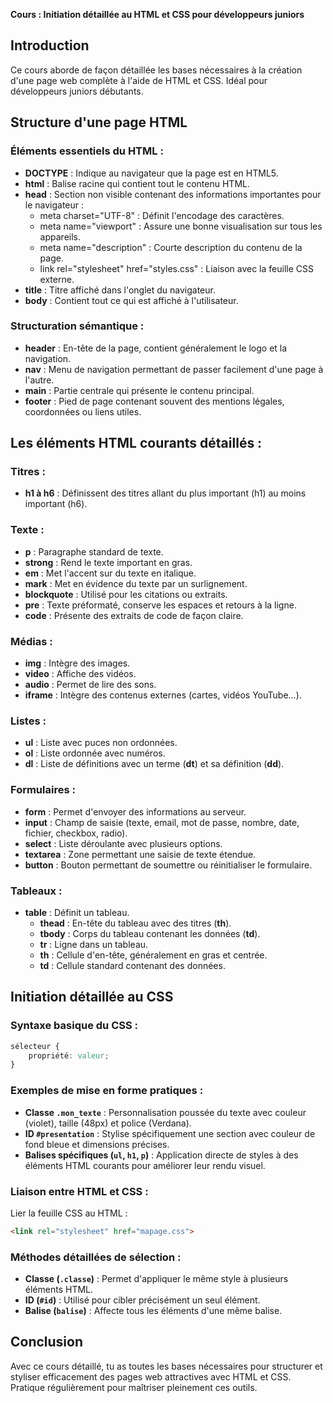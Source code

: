 **Cours : Initiation détaillée au HTML et CSS pour développeurs juniors**

## Introduction
Ce cours aborde de façon détaillée les bases nécessaires à la création d'une page web complète à l'aide de HTML et CSS. Idéal pour développeurs juniors débutants.

## Structure d'une page HTML

### Éléments essentiels du HTML :
- **DOCTYPE** : Indique au navigateur que la page est en HTML5.
- **html** : Balise racine qui contient tout le contenu HTML.
- **head** : Section non visible contenant des informations importantes pour le navigateur :
  - meta charset="UTF-8" : Définit l'encodage des caractères.
  - meta name="viewport" : Assure une bonne visualisation sur tous les appareils.
  - meta name="description" : Courte description du contenu de la page.
  - link rel="stylesheet" href="styles.css" : Liaison avec la feuille CSS externe.
- **title** : Titre affiché dans l'onglet du navigateur.
- **body** : Contient tout ce qui est affiché à l'utilisateur.

### Structuration sémantique :
- **header** : En-tête de la page, contient généralement le logo et la navigation.
- **nav** : Menu de navigation permettant de passer facilement d'une page à l'autre.
- **main** : Partie centrale qui présente le contenu principal.
- **footer** : Pied de page contenant souvent des mentions légales, coordonnées ou liens utiles.

## Les éléments HTML courants détaillés :

### Titres :
- **h1 à h6** : Définissent des titres allant du plus important (h1) au moins important (h6).

### Texte :
- **p** : Paragraphe standard de texte.
- **strong** : Rend le texte important en gras.
- **em** : Met l'accent sur du texte en italique.
- **mark** : Met en évidence du texte par un surlignement.
- **blockquote** : Utilisé pour les citations ou extraits.
- **pre** : Texte préformaté, conserve les espaces et retours à la ligne.
- **code** : Présente des extraits de code de façon claire.

### Médias :
- **img** : Intègre des images.
- **video** : Affiche des vidéos.
- **audio** : Permet de lire des sons.
- **iframe** : Intègre des contenus externes (cartes, vidéos YouTube...).

### Listes :
- **ul** : Liste avec puces non ordonnées.
- **ol** : Liste ordonnée avec numéros.
- **dl** : Liste de définitions avec un terme (**dt**) et sa définition (**dd**).

### Formulaires :
- **form** : Permet d'envoyer des informations au serveur.
- **input** : Champ de saisie (texte, email, mot de passe, nombre, date, fichier, checkbox, radio).
- **select** : Liste déroulante avec plusieurs options.
- **textarea** : Zone permettant une saisie de texte étendue.
- **button** : Bouton permettant de soumettre ou réinitialiser le formulaire.

### Tableaux :
- **table** : Définit un tableau.
  - **thead** : En-tête du tableau avec des titres (**th**).
  - **tbody** : Corps du tableau contenant les données (**td**).
  - **tr** : Ligne dans un tableau.
  - **th** : Cellule d'en-tête, généralement en gras et centrée.
  - **td** : Cellule standard contenant des données.

## Initiation détaillée au CSS

### Syntaxe basique du CSS :
```css
sélecteur {
    propriété: valeur;
}
```

### Exemples de mise en forme pratiques :
- **Classe `.mon_texte`** : Personnalisation poussée du texte avec couleur (violet), taille (48px) et police (Verdana).
- **ID `#presentation`** : Stylise spécifiquement une section avec couleur de fond bleue et dimensions précises.
- **Balises spécifiques (`ul`, `h1`, `p`)** : Application directe de styles à des éléments HTML courants pour améliorer leur rendu visuel.

### Liaison entre HTML et CSS :
Lier la feuille CSS au HTML :
```html
<link rel="stylesheet" href="mapage.css">
```

### Méthodes détaillées de sélection :
- **Classe (`.classe`)** : Permet d'appliquer le même style à plusieurs éléments HTML.
- **ID (`#id`)** : Utilisé pour cibler précisément un seul élément.
- **Balise (`balise`)** : Affecte tous les éléments d'une même balise.

## Conclusion
Avec ce cours détaillé, tu as toutes les bases nécessaires pour structurer et styliser efficacement des pages web attractives avec HTML et CSS. Pratique régulièrement pour maîtriser pleinement ces outils.